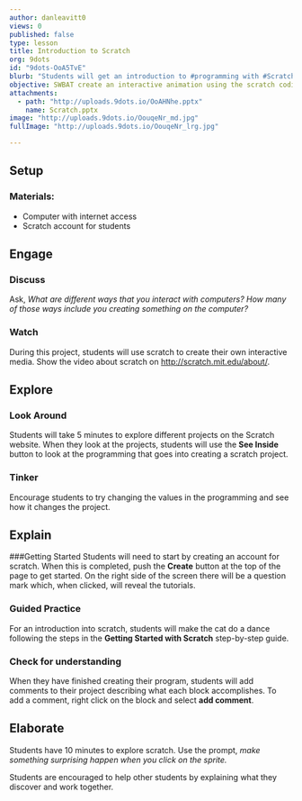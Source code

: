 ```yaml
---
author: danleavitt0
views: 0
published: false
type: lesson
title: Introduction to Scratch
org: 9dots
id: "9dots-OoA5TvE"
blurb: "Students will get an introduction to #programming with #Scratch and create an interactive animation."
objective: SWBAT create an interactive animation using the scratch coding blocks
attachments: 
  - path: "http://uploads.9dots.io/OoAHNhe.pptx"
    name: Scratch.pptx
image: "http://uploads.9dots.io/OouqeNr_md.jpg"
fullImage: "http://uploads.9dots.io/OouqeNr_lrg.jpg"

---
```


## Setup
### Materials:

- Computer with internet access
- Scratch account for students

## Engage
### Discuss
Ask, _What are different ways that you interact with computers? How many of those ways include you creating something on the computer?_

### Watch
During this project, students will use scratch to create their own interactive media. Show the video about scratch on http://scratch.mit.edu/about/. 

## Explore
### Look Around
Students will take 5 minutes to explore different projects on the Scratch website. When they look at the projects, students will use the **See Inside** button to look at the programming that goes into creating a scratch project. 

### Tinker
Encourage students to try changing the values in the programming and see how it changes the project.

## Explain
###Getting Started
Students will need to start by creating an account for scratch. When this is completed, push the **Create** button at the top of the page to get started.  On the right side of the screen there will be a question mark which, when clicked, will reveal the tutorials. 

### Guided Practice
For an introduction into scratch, students will make the cat do a dance following the steps in the **Getting Started with Scratch** step-by-step guide. 

### Check for understanding
When they have finished creating their program, students will add comments to their project describing what each block accomplishes. To add a comment, right click on the block and select **add comment**.

## Elaborate
Students have 10 minutes to explore scratch. Use the prompt, _make something surprising happen when you click on the sprite._

Students are encouraged to help other students by explaining what they discover and work together.
